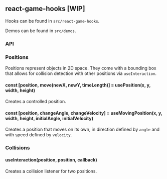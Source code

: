 ## react-game-hooks [WIP]

Hooks can be found in `src/react-game-hooks`.

Demos can be found in `src/demos`.

### API

### Positions

Positions represent objects in 2D space. They come with a bounding box that allows for collision detection with other positions via `useInteraction`.

#### const [position, move(newX, newY, timeLength)] = usePosition(x, y, width, height)

Creates a controlled position.

#### const [position, changeAngle, changeVelocity] = useMovingPosition(x, y, width, height, initialAngle, initialVelocity)

Creates a position that moves on its own, in direction defined by `angle` and with speed defined by `velocity`.

### Collisions

#### useInteraction(position, position, callback)

Creates a collision listener for two positions.

